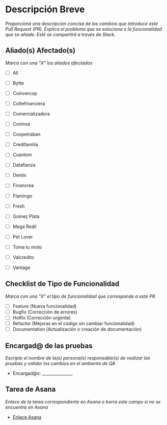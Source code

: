 # Descripción Breve
_Proporciona una descripción concisa de los cambios que introduce este Pull Request (PR). Explica el problema que se soluciona o la funcionalidad que se añade. Esté se compartirá a través de Slack._ 

## Aliado(s) Afectado(s)
_Marca con una "X" los aliados afectados_ 

- [ ] All
- [ ] Bytte
- [ ] Coinvercop
- [ ] Coltefinanciera
- [ ] Comercializadora
- [ ] Coninsa
- [ ] Coopetraban
- [ ] Credifamilia
- [ ] Cuantom
- [ ] Datafianza
- [ ] Dentix
- [ ] Financrea
- [ ] Flamingo
- [ ] Fresh
- [ ] Gomez Plata
- [ ] Mega Redil
- [ ] Pet Lover
- [ ] Toma tu moto
- [ ] Valcredito
- [ ] Vantage


## Checklist de Tipo de Funcionalidad
_Marca con una "X" el tipo de funcionalidad que corresponde a este PR._

- [ ] Feature (Nueva funcionalidad)
- [ ] Bugfix (Corrección de errores)
- [ ] Hotfix (Corrección urgente)
- [ ] Refactor (Mejoras en el código sin cambiar funcionalidad)
- [ ] Documentation (Actualización o creación de documentación)

## Encargad@ de las pruebas
_Escripte el nombre de la(s) persona(s) responsable(s) de realizar las pruebas y validar los cambios en el ambiente de QA_

- Encargad@s: _______________

## Tarea de Asana
_Enlace de la tarea correspondiente en Asana o borra este campo si no se encuentra en Asana_

- [Enlace Asana](pegue_aqui_el_enlace_de_la_tarea_en_asana)
